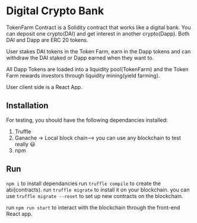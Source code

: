 # Digital Crypto Bank

TokenFarm Contract is a Solidity contract that works like a digital bank.
You can deposit one crypto(DAI) and get interest in another crypto(Dapp).
Both DAI and Dapp are ERC 20 tokens.

User stakes DAI tokens in the Token Farm, earn in the Dapp tokens and can
withdraw the DAI staked or Dapp earned when they want to.

All Dapp Tokens are loaded into a liquidity pool(TokenFarm) and the Token Farm
rewards investors through liquidity mining(yield farming).

User client side is a React App.

## Installation

For testing, you should have the following dependancies installed:

1. Truffle
2. Ganache -> Local block chain--> you can use any blockchain to test really 😃
3. npm

## Run

`npm i` to install dependancies
run `truffle compile` to create the abi(contracts).
run `truffle migrate` to install it on your blockchain.
you can use `truffle migrate --reset` to set up new contracts on the blockchain.

run `npm run start` to interact with the blockchain through the front-end React app.
